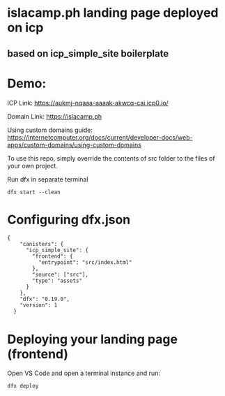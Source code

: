 # islacamp.ph landing page deployed on icp

## based on icp_simple_site boilerplate

# Demo:

ICP Link: https://aukmj-nqaaa-aaaak-akwcq-cai.icp0.io/

Domain Link: https://islacamp.ph

Using custom domains guide: https://internetcomputer.org/docs/current/developer-docs/web-apps/custom-domains/using-custom-domains

To use this repo, simply override the contents of src folder to the files of your own project.

Run dfx in separate terminal

```
dfx start --clean
```

# Configuring dfx.json

```
{
    "canisters": {
      "icp_simple_site": {
        "frontend": {
          "entrypoint": "src/index.html"
        },
        "source": ["src"],
        "type": "assets"
      }
    },
    "dfx": "0.19.0",
    "version": 1
  }
```

# Deploying your landing page (frontend)

Open VS Code and open a terminal instance and run:

```
dfx deploy
```
